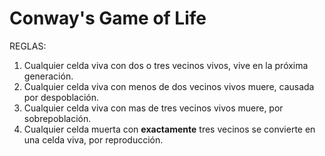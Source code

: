 # Conway's Game of Life

REGLAS:

1. Cualquier celda viva con dos o tres vecinos vivos, vive en la próxima generación.
2. Cualquier celda viva con menos de dos vecinos vivos muere, causada por despoblación.
3. Cualquier celda viva con mas de tres vecinos vivos muere, por sobrepoblación.
4. Cualquier celda muerta con **exactamente** tres vecinos se convierte en una celda viva, por reproducción.